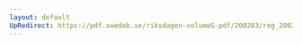 ```yaml
---
layout: default
UpRedirect: https://pdf.swedeb.se/riksdagen-volumeG-pdf/200203/reg_200203/reg_200203_0066.pdf
---
```

